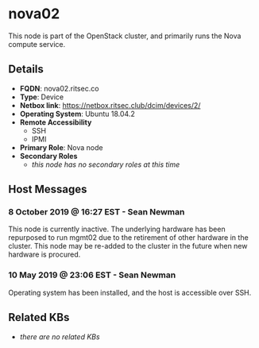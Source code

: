 # nova02

This node is part of the OpenStack cluster, and primarily runs the Nova compute
service.

## Details

- **FQDN**: nova02.ritsec.co
- **Type**: Device
- **Netbox link**: https://netbox.ritsec.club/dcim/devices/2/
- **Operating System**: Ubuntu 18.04.2
- **Remote Accessibility**
  - SSH
  - IPMI
- **Primary Role**: Nova node
- **Secondary Roles**
    - _this node has no secondary roles at this time_

## Host Messages

### 8 October 2019 @ 16:27 EST - Sean Newman

This node is currently inactive. The underlying hardware has been repurposed to
run mgmt02 due to the retirement of other hardware in the cluster. This node
may be re-added to the cluster in the future when new hardware is procured.

### 10 May 2019 @ 23:06 EST - Sean Newman

Operating system has been installed, and the host is accessible over SSH.

## Related KBs

- _there are no related KBs_